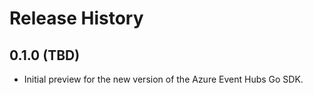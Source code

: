 # Release History

## 0.1.0 (TBD)

- Initial preview for the new version of the Azure Event Hubs Go SDK. 
